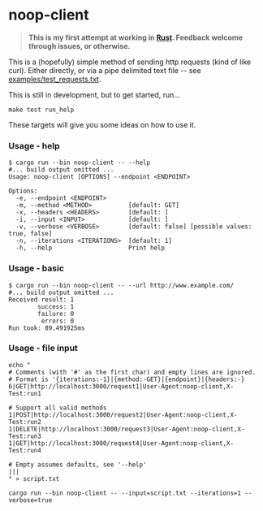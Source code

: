 # noop-client
> **This is my first attempt at working in [Rust](https://www.rust-lang.org/). Feedback
> welcome through issues, or otherwise.**

This is a (hopefully) simple method of sending http requests (kind of like curl). Either
directly, or via a pipe delimited text file -- see [examples/test_requests.txt](examples/test_requests.txt).

This is still in development, but to get started, run...

```
make test run_help
```

These targets will give you some ideas on how to use it.

### Usage - help
```
$ cargo run --bin noop-client -- --help
#... build output omitted ...
Usage: noop-client [OPTIONS] --endpoint <ENDPOINT>

Options:
  -e, --endpoint <ENDPOINT>
  -m, --method <METHOD>          [default: GET]
  -x, --headers <HEADERS>        [default: ]
  -i, --input <INPUT>            [default: ]
  -v, --verbose <VERBOSE>        [default: false] [possible values: true, false]
  -n, --iterations <ITERATIONS>  [default: 1]
  -h, --help                     Print help
```

### Usage - basic
```
$ cargo run --bin noop-client -- --url http://www.example.com/
#... build output omitted ...
Received result: 1
        success: 1
        failure: 0
         errors: 0
Run took: 89.491925ms
```

### Usage - file input
```
echo "
# Comments (with '#' as the first char) and empty lines are ignored.
# Format is '{iterations:-1}|{method:-GET}|{endpoint}|{headers:-}
6|GET|http://localhost:3000/request1|User-Agent:noop-client,X-Test:run1

# Support all valid methods
1|POST|http://localhost:3000/request2|User-Agent:noop-client,X-Test:run2
1|DELETE|http://localhost:3000/request3|User-Agent:noop-client,X-Test:run3
1|GET|http://localhost:3000/request4|User-Agent:noop-client,X-Test:run4

# Empty assumes defaults, see '--help'
|||
" > script.txt

cargo run --bin noop-client -- --input=script.txt --iterations=1 --verbose=true
```